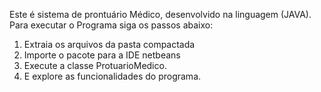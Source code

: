 Este é sistema de prontuário Médico, desenvolvido na linguagem (JAVA).
Para executar o Programa siga os passos abaixo:
1. Extraia os arquivos da pasta compactada
2. Importe o pacote para a IDE netbeans
3. Execute a classe ProtuarioMedico.
4. E explore as funcionalidades do programa.
